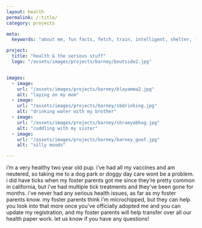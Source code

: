 ```yaml
---
layout: health
permalink: /:title/
category: projects

meta:
  keywords: "about me, fun facts, fetch, train, intelligent, shelter, friend, barney"

project:
  title: "health & the serious stuff"
  logo: "/assets/images/projects/barney/boutside2.jpg"


images:
  - image:
    url: "/assets/images/projects/barney/blayamma2.jpg"
    alt: "laying on my mom"
  - image:
    url: "/assets/images/projects/barney/sbdrinking.jpg"
    alt: "drinking water with my brother"
  - image:
    url: "/assets/images/projects/barney/shraeyabhug.jpg"
    alt: "cuddling with my sister"
  - image:
    url: "/assets/images/projects/barney/barney_goof.jpg"
    alt: "silly moods"

---
```

<p>
i’m a very healthy two year old pup. i’ve had all my vaccines and am neutered, so taking me to a dog park or doggy day care wont be a problem. i did have ticks when my foster parents got me since they’re pretty common in california, but i’ve had multiple tick treatments and they’ve been gone for months. i’ve never had any serious health issues, as far as my foster parents know. my foster parents think i'm microchipped, but they can help you look into that more once you’ve officially adopted me and you can update my registration, and my foster parents will help transfer over all our health paper work. let us know if you have any questions!</p>